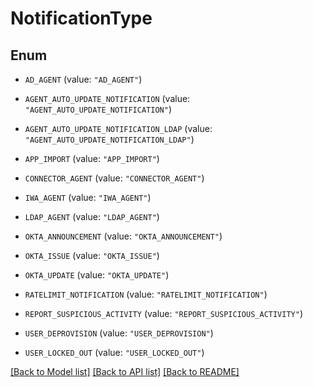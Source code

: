 # NotificationType

## Enum


* `AD_AGENT` (value: `"AD_AGENT"`)

* `AGENT_AUTO_UPDATE_NOTIFICATION` (value: `"AGENT_AUTO_UPDATE_NOTIFICATION"`)

* `AGENT_AUTO_UPDATE_NOTIFICATION_LDAP` (value: `"AGENT_AUTO_UPDATE_NOTIFICATION_LDAP"`)

* `APP_IMPORT` (value: `"APP_IMPORT"`)

* `CONNECTOR_AGENT` (value: `"CONNECTOR_AGENT"`)

* `IWA_AGENT` (value: `"IWA_AGENT"`)

* `LDAP_AGENT` (value: `"LDAP_AGENT"`)

* `OKTA_ANNOUNCEMENT` (value: `"OKTA_ANNOUNCEMENT"`)

* `OKTA_ISSUE` (value: `"OKTA_ISSUE"`)

* `OKTA_UPDATE` (value: `"OKTA_UPDATE"`)

* `RATELIMIT_NOTIFICATION` (value: `"RATELIMIT_NOTIFICATION"`)

* `REPORT_SUSPICIOUS_ACTIVITY` (value: `"REPORT_SUSPICIOUS_ACTIVITY"`)

* `USER_DEPROVISION` (value: `"USER_DEPROVISION"`)

* `USER_LOCKED_OUT` (value: `"USER_LOCKED_OUT"`)


[[Back to Model list]](../README.md#documentation-for-models) [[Back to API list]](../README.md#documentation-for-api-endpoints) [[Back to README]](../README.md)


